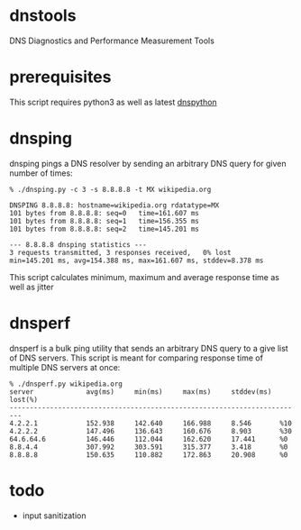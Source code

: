 # dnstools
DNS Diagnostics and Performance Measurement Tools

# prerequisites
This script requires python3 as well as latest [dnspython](http://www.dnspython.org/)

# dnsping
dnsping pings a DNS resolver by sending an arbitrary DNS query for given number of times:
```
% ./dnsping.py -c 3 -s 8.8.8.8 -t MX wikipedia.org

DNSPING 8.8.8.8: hostname=wikipedia.org rdatatype=MX
101 bytes from 8.8.8.8: seq=0   time=161.607 ms
101 bytes from 8.8.8.8: seq=1   time=156.355 ms
101 bytes from 8.8.8.8: seq=2   time=145.201 ms

--- 8.8.8.8 dnsping statistics ---
3 requests transmitted, 3 responses received,   0% lost
min=145.201 ms, avg=154.388 ms, max=161.607 ms, stddev=8.378 ms
```
This script calculates minimum, maximum and average response time as well as jitter

# dnsperf
dnsperf is a bulk ping utility that sends an arbitrary DNS query to a give list of DNS servers. This script is meant for comparing response time of multiple DNS servers at once:
```
% ./dnsperf.py wikipedia.org
server             avg(ms)     min(ms)     max(ms)     stddev(ms) lost(%)
-------------------------------------------------------------------------
4.2.2.1            152.938     142.640     166.988     8.546       %10
4.2.2.2            147.496     136.643     160.676     8.903       %30
64.6.64.6          146.446     112.044     162.620     17.441      %0
8.8.4.4            307.992     303.591     315.377     3.418       %0
8.8.8.8            150.635     110.882     172.863     20.908      %0

```
# todo
- input sanitization
 
